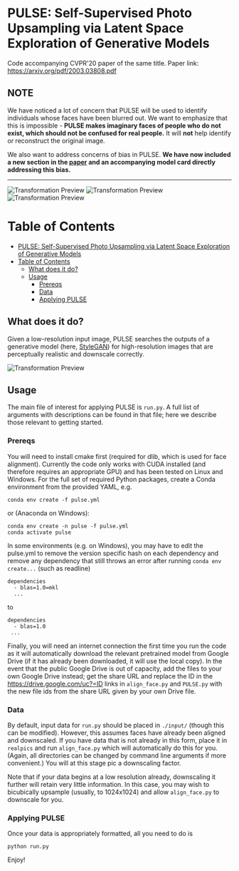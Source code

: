 # PULSE: Self-Supervised Photo Upsampling via Latent Space Exploration of Generative Models
Code accompanying CVPR'20 paper of the same title. Paper link: https://arxiv.org/pdf/2003.03808.pdf

## NOTE

We have noticed a lot of concern that PULSE will be used to identify individuals whose faces have been blurred out. We want to emphasize that this is impossible - **PULSE makes imaginary faces of people who do not exist, which should not be confused for real people.** It will **not** help identify or reconstruct the original image.

We also want to address concerns of bias in PULSE. **We have now included a new section in the [paper](https://arxiv.org/pdf/2003.03808.pdf) and an accompanying model card directly addressing this bias.**

---

![Transformation Preview](./readme_resources/014.jpeg)
![Transformation Preview](./readme_resources/034.jpeg)
![Transformation Preview](./readme_resources/094.jpeg)

Table of Contents
=================
- [PULSE: Self-Supervised Photo Upsampling via Latent Space Exploration of Generative Models](#pulse-self-supervised-photo-upsampling-via-latent-space-exploration-of-generative-models)
- [Table of Contents](#table-of-contents)
  - [What does it do?](#what-does-it-do)
  - [Usage](#usage)
    - [Prereqs](#prereqs)
    - [Data](#data)
    - [Applying PULSE](#applying-pulse)
## What does it do? 
Given a low-resolution input image, PULSE searches the outputs of a generative model (here, [StyleGAN](https://github.com/NVlabs/stylegan)) for high-resolution images that are perceptually realistic and downscale correctly.

![Transformation Preview](./readme_resources/transformation.gif)

## Usage

The main file of interest for applying PULSE is `run.py`. A full list of arguments with descriptions can be found in that file; here we describe those relevant to getting started.

### Prereqs

You will need to install cmake first (required for dlib, which is used for face alignment). Currently the code only works with CUDA installed (and therefore requires an appropriate GPU) and has been tested on Linux and Windows. For the full set of required Python packages, create a Conda environment from the provided YAML, e.g.

```
conda env create -f pulse.yml 
```
or (Anaconda on Windows):
```
conda env create -n pulse -f pulse.yml
conda activate pulse
```

In some environments (e.g. on Windows), you may have to edit the pulse.yml to remove the version specific hash on each dependency and remove any dependency that still throws an error after running ```conda env create...``` (such as readline)
```
dependencies
  - blas=1.0=mkl
  ...
```
to
```
dependencies
  - blas=1.0
 ...
```

Finally, you will need an internet connection the first time you run the code as it will automatically download the relevant pretrained model from Google Drive (if it has already been downloaded, it will use the local copy). In the event that the public Google Drive is out of capacity, add the files to your own Google Drive instead; get the share URL and replace the ID in the https://drive.google.com/uc?=ID links in ```align_face.py``` and ```PULSE.py``` with the new file ids from the share URL given by your own Drive file.
 

### Data

By default, input data for `run.py` should be placed in `./input/` (though this can be modified). However, this assumes faces have already been aligned and downscaled. If you have data that is not already in this form, place it in `realpics` and run `align_face.py` which will automatically do this for you. (Again, all directories can be changed by command line arguments if more convenient.) You will at this stage pic a downscaling factor. 

Note that if your data begins at a low resolution already, downscaling it further will retain very little information. In this case, you may wish to bicubically upsample (usually, to 1024x1024) and allow `align_face.py` to downscale for you.  

### Applying PULSE
Once your data is appropriately formatted, all you need to do is
```
python run.py
```
Enjoy!
